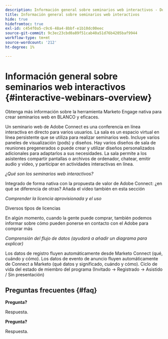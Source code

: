 ```yaml
---
description: Información general sobre seminarios web interactivos - Documentos de Marketo - Documentación del producto
title: Información general sobre seminarios web interactivos
hide: true
hidefromtoc: true
exl-id: c454f0a5-c9c6-48a4-8bbf-e1b10dc00eec
source-git-commit: 9c3ec23cbd0a89f51cab40a51d76b4205baf9944
workflow-type: tm+mt
source-wordcount: '212'
ht-degree: 1%

---
```


# Información general sobre seminarios web interactivos {#interactive-webinars-overview}

Obtenga más información sobre la herramienta Marketo Engage nativa para crear seminarios web en BLANCO y eficaces.

Un seminario web de Adobe Connect es una conferencia en línea interactiva en directo para varios usuarios. La sala es un espacio virtual en línea persistente que se utiliza para realizar seminarios web. Incluye varios paneles de visualización (pods) y diseños. Hay varios diseños de sala de reuniones pregenerados o puede crear y utilizar diseños personalizados adicionales para adaptarlos a sus necesidades. La sala permite a los asistentes compartir pantallas o archivos de ordenador, chatear, emitir audio y vídeo, y participar en actividades interactivas en línea.

_¿Qué son los seminarios web interactivos?_

Integrado de forma nativa con la propuesta de valor de Adobe Connect: ¿en qué se diferencia de otras? Añada el vídeo también en esta sección

_Comprender la licencia aprovisionada y el uso_

Diversos tipos de licencias

En algún momento, cuando la gente puede comprar, también podemos informar sobre cómo pueden ponerse en contacto con el Adobe para comprar más

_Comprensión del flujo de datos (ayudará a añadir un diagrama para explicar)_

Los datos de registro fluyen automáticamente desde Marketo Connect (qué, cuándo y cómo). Los datos de evento de anuncio fluyen automáticamente de Connect a Marketo (qué datos y significado, cuándo y cómo). Ciclo de vida del estado de miembro del programa (Invitado -> Registrado -> Asistido / Sin presentación)

## Preguntas frecuentes {#faq}

**Pregunta?**

Respuesta.

**Pregunta?**

Respuesta.

